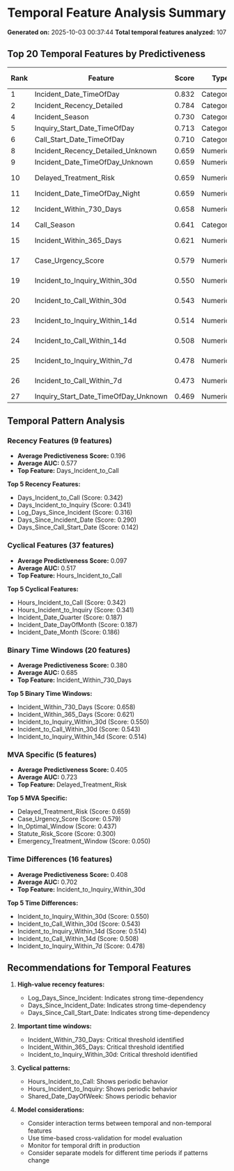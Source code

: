 # Temporal Feature Analysis Summary

**Generated on:** 2025-10-03 00:37:44
**Total temporal features analyzed:** 107

## Top 20 Temporal Features by Predictiveness

| Rank | Feature | Score | Type | AUC | Correlation | Key Pattern |
|------|---------|-------|------|-----|-------------|-------------|
| 1 | Incident_Date_TimeOfDay | 0.832 | Categorical | nan | nan | Other |
| 2 | Incident_Recency_Detailed | 0.784 | Categorical | nan | nan | Other |
| 4 | Incident_Season | 0.730 | Categorical | nan | nan | Seasonal |
| 5 | Inquiry_Start_Date_TimeOfDay | 0.713 | Categorical | nan | nan | Other |
| 6 | Call_Start_Date_TimeOfDay | 0.710 | Categorical | nan | nan | Other |
| 8 | Incident_Recency_Detailed_Unknown | 0.659 | Numeric | 0.948 | 0.522 | Other |
| 9 | Incident_Date_TimeOfDay_Unknown | 0.659 | Numeric | 0.948 | 0.522 | Other |
| 10 | Delayed_Treatment_Risk | 0.659 | Numeric | 0.948 | 0.522 | Risk Score |
| 11 | Incident_Date_TimeOfDay_Night | 0.659 | Numeric | 0.948 | 0.522 | Other |
| 12 | Incident_Within_730_Days | 0.658 | Numeric | 0.943 | 0.543 | Time Window |
| 14 | Call_Season | 0.641 | Categorical | nan | nan | Seasonal |
| 15 | Incident_Within_365_Days | 0.621 | Numeric | 0.902 | 0.530 | Time Window |
| 17 | Case_Urgency_Score | 0.579 | Numeric | 0.739 | 0.425 | Risk Score |
| 19 | Incident_to_Inquiry_Within_30d | 0.550 | Numeric | 0.821 | 0.511 | Time Difference |
| 20 | Incident_to_Call_Within_30d | 0.543 | Numeric | 0.814 | 0.506 | Time Difference |
| 23 | Incident_to_Inquiry_Within_14d | 0.514 | Numeric | 0.781 | 0.497 | Time Difference |
| 24 | Incident_to_Call_Within_14d | 0.508 | Numeric | 0.775 | 0.492 | Time Difference |
| 25 | Incident_to_Inquiry_Within_7d | 0.478 | Numeric | 0.743 | 0.479 | Time Difference |
| 26 | Incident_to_Call_Within_7d | 0.473 | Numeric | 0.738 | 0.475 | Time Difference |
| 27 | Inquiry_Start_Date_TimeOfDay_Unknown | 0.469 | Numeric | 0.823 | 0.272 | Other |

## Temporal Pattern Analysis


### Recency Features (9 features)

- **Average Predictiveness Score:** 0.196
- **Average AUC:** 0.577
- **Top Feature:** Days_Incident_to_Call

**Top 5 Recency Features:**
- Days_Incident_to_Call (Score: 0.342)
- Days_Incident_to_Inquiry (Score: 0.341)
- Log_Days_Since_Incident (Score: 0.316)
- Days_Since_Incident_Date (Score: 0.290)
- Days_Since_Call_Start_Date (Score: 0.142)

### Cyclical Features (37 features)

- **Average Predictiveness Score:** 0.097
- **Average AUC:** 0.517
- **Top Feature:** Hours_Incident_to_Call

**Top 5 Cyclical Features:**
- Hours_Incident_to_Call (Score: 0.342)
- Hours_Incident_to_Inquiry (Score: 0.341)
- Incident_Date_Quarter (Score: 0.187)
- Incident_Date_DayOfMonth (Score: 0.187)
- Incident_Date_Month (Score: 0.186)

### Binary Time Windows (20 features)

- **Average Predictiveness Score:** 0.380
- **Average AUC:** 0.685
- **Top Feature:** Incident_Within_730_Days

**Top 5 Binary Time Windows:**
- Incident_Within_730_Days (Score: 0.658)
- Incident_Within_365_Days (Score: 0.621)
- Incident_to_Inquiry_Within_30d (Score: 0.550)
- Incident_to_Call_Within_30d (Score: 0.543)
- Incident_to_Inquiry_Within_14d (Score: 0.514)

### MVA Specific (5 features)

- **Average Predictiveness Score:** 0.405
- **Average AUC:** 0.723
- **Top Feature:** Delayed_Treatment_Risk

**Top 5 MVA Specific:**
- Delayed_Treatment_Risk (Score: 0.659)
- Case_Urgency_Score (Score: 0.579)
- In_Optimal_Window (Score: 0.437)
- Statute_Risk_Score (Score: 0.300)
- Emergency_Treatment_Window (Score: 0.050)

### Time Differences (16 features)

- **Average Predictiveness Score:** 0.408
- **Average AUC:** 0.702
- **Top Feature:** Incident_to_Inquiry_Within_30d

**Top 5 Time Differences:**
- Incident_to_Inquiry_Within_30d (Score: 0.550)
- Incident_to_Call_Within_30d (Score: 0.543)
- Incident_to_Inquiry_Within_14d (Score: 0.514)
- Incident_to_Call_Within_14d (Score: 0.508)
- Incident_to_Inquiry_Within_7d (Score: 0.478)

## Recommendations for Temporal Features

1. **High-value recency features:**
   - Log_Days_Since_Incident: Indicates strong time-dependency
   - Days_Since_Incident_Date: Indicates strong time-dependency
   - Days_Since_Call_Start_Date: Indicates strong time-dependency

2. **Important time windows:**
   - Incident_Within_730_Days: Critical threshold identified
   - Incident_Within_365_Days: Critical threshold identified
   - Incident_to_Inquiry_Within_30d: Critical threshold identified

3. **Cyclical patterns:**
   - Hours_Incident_to_Call: Shows periodic behavior
   - Hours_Incident_to_Inquiry: Shows periodic behavior
   - Shared_Date_DayOfWeek: Shows periodic behavior

4. **Model considerations:**
   - Consider interaction terms between temporal and non-temporal features
   - Use time-based cross-validation for model evaluation
   - Monitor for temporal drift in production
   - Consider separate models for different time periods if patterns change
